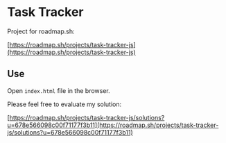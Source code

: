 # Task Tracker

Project for roadmap.sh:

[https://roadmap.sh/projects/task-tracker-js](https://roadmap.sh/projects/task-tracker-js)

## Use

Open `index.html` file in the browser.

Please feel free to evaluate my solution:

[https://roadmap.sh/projects/task-tracker-js/solutions?u=678e566098c00f71177f3b11](https://roadmap.sh/projects/task-tracker-js/solutions?u=678e566098c00f71177f3b11)
